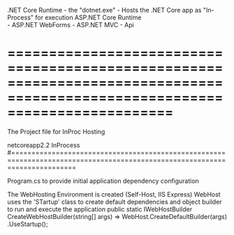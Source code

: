 ﻿.NET Core Runtime
	- the "dotnet.exe"
		- Hosts the .NET Core app as "In-Process" for execution
ASP.NET Core Runtime	
	- ASP.NET WebForms
	- ASP.NET MVC
	- Api
# ============================================================================================================================
The Project file for InProc Hosting

  <PropertyGroup>
   <!--The Target Framework-->
    <TargetFramework>netcoreapp2.2</TargetFramework>
  <!--An Inprocess Hosting-->		
    <AspNetCoreHostingModel>InProcess</AspNetCoreHostingModel>
  </PropertyGroup>
#============================================================================================================================

Program.cs to provide initial application dependency configuration

The WebHosting Environment is created (Self-Host, IIS Express) WebHost uses the 'STartup' class to create default dependencies and object builder to
run and execute the application
        public static IWebHostBuilder CreateWebHostBuilder(string[] args) =>
            WebHost.CreateDefaultBuilder(args)
                .UseStartup<Startup>();
